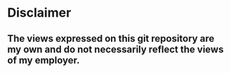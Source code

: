 # Disclaimer
## The views expressed on this git repository are my own and do not necessarily reflect the views of my employer.

